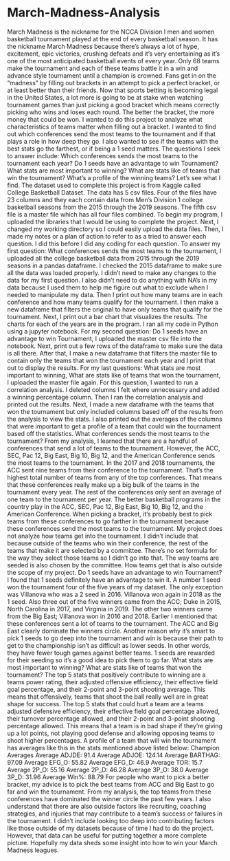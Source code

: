 # March-Madness-Analysis
March Madness is the nickname for the NCCA Division I men and women basketball tournament played at the end of every basketball season. 
It has the nickname March Madness because there’s always a lot of hype, excitement, epic victories, crushing defeats and it’s very 
entertaining as it’s one of the most anticipated basketball events of every year. 
Only 68 teams make the tournament and each of these teams battle it in a win and advance style tournament until a champion is crowned. 
Fans get in on the “madness” by filling out brackets in an attempt to pick a perfect bracket, or at least better than their friends. 
Now that sports betting is becoming legal in the United States, a lot more is going to be at stake when watching tournament games than 
just picking a good bracket which means correctly picking who wins and loses each round. 
The better the bracket, the more money that could be won. I wanted to do this project to analyze what characteristics of teams matter 
when filling out a bracket. 
I wanted to find out which conferences send the most teams to the tournament and if that plays a role in how deep they go. 
I also wanted to see if the teams with the best stats go the farthest, or if being a 1 seed matters. 
The questions I seek to answer include: Which conferences sends the most teams to the tournament each year? 
Do 1 seeds have an advantage to win Tournament? What stats are most important to winning? 
What are stats like of teams that win the tournament? 
What’s a profile of the winning teams? Let’s see what I find.
The dataset used to complete this project is from Kaggle called College Basketball Dataset. The data has 5 csv files. Four of the files have 23 columns and they each contain data from Men’s Division 1 college basketball seasons from the 2015 through the 2019 seasons. 
The fifth csv file is a master file which has all four files combined.
To begin my program, I uploaded the libraries that I would be using to complete the project. Next, I changed my working directory so I could easily upload the data files. Then, I made my notes or a plan of action to refer to as a tried to answer each question. I did this before I did any coding for each question. To answer my first question: What conferences sends the most teams to the tournament, I uploaded all the college basketball data from 2015 through the 2019 seasons in a pandas dataframe. I checked the 2015 dataframe to make sure all the data was loaded properly. I didn’t need to make any changes to the data for my first question. I also didn’t need to do anything with NA’s in my data because I used them to help me figure out what to exclude when I needed to manipulate my data. Then I print out how many teams are in each conference and how many teams qualify for the tournament. I then make a new dataframe that filters the original to have only teams that qualify for the tournament. Next, I print out a bar chart that visualizes the results. The charts for each of the years are in the program. I ran all my code in Python using a jupyter notebook.
For my second question: Do 1 seeds have an advantage to win Tournament, I uploaded the master csv file into the notebook. Next, print out a few rows of the dataframe to make sure the data is all there. After that, I make a new dataframe that filters the master file to contain only the teams that won the tournament each year and I print that out to display the results. For my last questions: What stats are most important to winning, What are stats like of teams that won the tournament, I uploaded the master file again. For this question, I wanted to run a correlation analysis. I deleted columns I felt where unnecessary and added a winning percentage column. Then I ran the correlation analysis and printed out the results. Next, I made a new dataframe with the teams that won the tournament but only included columns based off of the results from the analysis to view the stats. I also printed out the averages of the columns that were important to get a profile of a team that could win the tournament based off the statistics.
What conferences sends the most teams to the tournament? From my analysis, I learned that there are a handful of conferences that send a lot of teams to the tournament. However,  the ACC, SEC, Pac 12, Big East, Big 10, Big 12, and the American Conference sends the most teams to the tournament. In the 2017 and 2018 tournaments, the ACC sent nine teams from their conference to the tournament. That’s the highest total number of teams from any of the top conferences. That means that these conferences really make up a big bulk of the teams in the tournament every year. The rest of the conferences only sent an average of one team to the tournament per year. The better basketball programs in the country play in the ACC, SEC, Pac 12, Big East, Big 10, Big 12, and the American Conference. When picking a bracket, it’s probably best to pick teams from these conferences to go farther in the tournament because these conferences send the most teams to the tournament. My project does not analyze how teams get into the tournament. I didn’t include that because outside of the teams who win their conference, the rest of the teams that make it are selected by a committee. There’s no set formula for the way they select those teams so I didn’t go into that. The way teams are seeded is also chosen by the committee. How teams get that is also outside the scope of my project.
Do 1 seeds have an advantage to win Tournament? I found that 1 seeds definitely have an advantage to win it.  A number 1 seed won the tournament four of the five years of my dataset. The only exception was Villanova who was a 2 seed in 2016. Villanova won again in 2018 as the 1 seed. Also three out of the five winners came from the ACC; Duke in 2015, North Carolina in 2017, and Virginia in 2019. The other two winners came from the Big East; Villanova won in 2016 and 2018. Earlier I mentioned that these conferences sent a lot of teams to the tournament. The ACC and Big East clearly dominate the winners circle. Another reason why it’s smart to pick 1 seeds to go deep into the tournament and win is because their path to get to the championship isn’t as difficult as lower seeds. In other words, they have fewer tough games against better teams. 1 seeds are rewarded for their seeding so it’s a good idea to pick them to go far.
What stats are most important to winning? What are stats like of teams that won the tournament? The top 5 stats that positively contribute to winning are a teams power rating, their adjusted offensive efficiency, their effective field goal percentage, and their 2-point and 3-point shooting average. This means that offensively, teams that shoot the ball really well are in great shape for success. The top 5 stats that could hurt a team are a teams adjusted defensive efficiency, their effective field goal percentage allowed, their turnover percentage allowed, and their 2-point and 3-point shooting percentage allowed. This means that a team is in bad shape if they’re giving up a lot points, not playing good defense and allowing opposing teams to shoot higher percentages. A profile of a team that will win the tournament has averages like this in the stats mentioned above listed below:
Champion Averages
Average ADJDE: 91.4
Average ADJOE: 124.14
Average BARTHAG: 97.09
Average EFG_O: 55.82
Average EFG_D: 46.9
Average TOR: 15.7
Average 2P_O: 55.16
Average 2P_D: 46.28
Average 3P_O: 38.0
Average 3P_D: 31.96
Average Win%: 88.79
For people who want to pick a better bracket, my advice is to pick the best teams from ACC and Big East to go far and win the tournament. From my analysis, the top teams from these conferences have dominated the winner circle the past few years. I also understand that there are also outside factors like recruiting, coaching strategies, and injuries that may contribute to a team’s success or failures in the tournament. I didn’t include looking too deep into contributing factors like those outside of my datasets because of time I had to do the project. However, that data can be useful for putting together a more complete picture. Hopefully my data sheds some insight into how to win your March Madness leagues.
